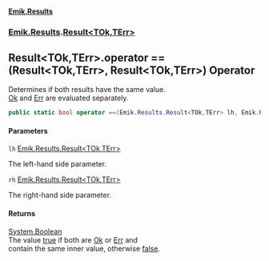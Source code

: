 #### [Emik.Results](index.md 'index')
### [Emik.Results](Emik.Results.md 'Emik.Results').[Result&lt;TOk,TErr&gt;](Result_TOk,TErr_.md 'Emik.Results.Result<TOk,TErr>')

## Result<TOk,TErr>.operator ==(Result<TOk,TErr>, Result<TOk,TErr>) Operator

Determines if both results have the same value.  
[Ok](Result_TOk,TErr_.Ok.md 'Emik.Results.Result<TOk,TErr>.Ok') and [Err](Result_TOk,TErr_.Err.md 'Emik.Results.Result<TOk,TErr>.Err') are evaluated separately.

```csharp
public static bool operator ==(Emik.Results.Result<TOk,TErr> lh, Emik.Results.Result<TOk,TErr> rh);
```
#### Parameters

<a name='Emik.Results.Result_TOk,TErr_.op_Equality(Emik.Results.Result_TOk,TErr_,Emik.Results.Result_TOk,TErr_).lh'></a>

`lh` [Emik.Results.Result&lt;](Result_TOk,TErr_.md 'Emik.Results.Result<TOk,TErr>')[TOk](Result_TOk,TErr_.md#Emik.Results.Result_TOk,TErr_.TOk 'Emik.Results.Result<TOk,TErr>.TOk')[,](Result_TOk,TErr_.md 'Emik.Results.Result<TOk,TErr>')[TErr](Result_TOk,TErr_.md#Emik.Results.Result_TOk,TErr_.TErr 'Emik.Results.Result<TOk,TErr>.TErr')[&gt;](Result_TOk,TErr_.md 'Emik.Results.Result<TOk,TErr>')

The left-hand side parameter.

<a name='Emik.Results.Result_TOk,TErr_.op_Equality(Emik.Results.Result_TOk,TErr_,Emik.Results.Result_TOk,TErr_).rh'></a>

`rh` [Emik.Results.Result&lt;](Result_TOk,TErr_.md 'Emik.Results.Result<TOk,TErr>')[TOk](Result_TOk,TErr_.md#Emik.Results.Result_TOk,TErr_.TOk 'Emik.Results.Result<TOk,TErr>.TOk')[,](Result_TOk,TErr_.md 'Emik.Results.Result<TOk,TErr>')[TErr](Result_TOk,TErr_.md#Emik.Results.Result_TOk,TErr_.TErr 'Emik.Results.Result<TOk,TErr>.TErr')[&gt;](Result_TOk,TErr_.md 'Emik.Results.Result<TOk,TErr>')

The right-hand side parameter.

#### Returns
[System.Boolean](https://docs.microsoft.com/en-us/dotnet/api/System.Boolean 'System.Boolean')  
The value [true](https://docs.microsoft.com/en-us/dotnet/csharp/language-reference/builtin-types/bool 'https://docs.microsoft.com/en-us/dotnet/csharp/language-reference/builtin-types/bool') if both are [Ok](Result_TOk,TErr_.Ok.md 'Emik.Results.Result<TOk,TErr>.Ok') or [Err](Result_TOk,TErr_.Err.md 'Emik.Results.Result<TOk,TErr>.Err') and  
contain the same inner value, otherwise [false](https://docs.microsoft.com/en-us/dotnet/csharp/language-reference/builtin-types/bool 'https://docs.microsoft.com/en-us/dotnet/csharp/language-reference/builtin-types/bool').